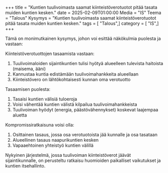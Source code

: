 +++
title = "Kuntien tuulivoimasta saamat kiinteistöverotuotot pitää tasata muiden kuntien kesken."
date = 2025-02-09T01:00:00
Media = "IS"
Teema = "Talous"
Kysymys = "Kuntien tuulivoimasta saamat kiinteistöverotuotot pitää tasata muiden kuntien kesken."
tags = [ "Talous",]
category = [ "IS",]
+++

Tämä on monimutkainen kysymys, johon voi esittää näkökulmia puolesta ja vastaan:

Kiinteistöverotuottojen tasaamista vastaan:
1. Tuulivoimaloiden sijaintikuntien tulisi hyötyä alueelleen tulevista haitoista (maisema, ääni)
2. Kannustaa kuntia edistämään tuulivoimahankkeita alueellaan
3. Kiinteistövero on lähtökohtaisesti kunnan oma verotuotto

Tasaamisen puolesta:
1. Tasaisi kuntien välisiä tuloeroja
2. Voisi vähentää kuntien välistä kilpailua tuulivoimahankkeista
3. Tuulivoiman hyödyt (energia, päästövähennykset) koskevat laajempaa aluetta

Kompromissiratkaisuna voisi olla:
1. Osittainen tasaus, jossa osa verotuotoista jää kunnalle ja osa tasataan
2. Alueellinen tasaus naapurikuntien kesken
3. Vapaaehtoinen yhteistyö kuntien välillä

Nykyinen järjestelmä, jossa tuulivoiman kiinteistöverot jäävät sijaintikunnalle, on perusteltu ratkaisu huomioiden paikalliset vaikutukset ja kuntien itsehallinto.